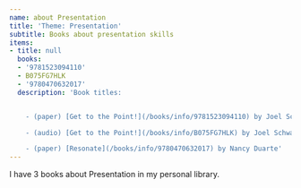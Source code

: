 ```yaml
---
name: about Presentation
title: 'Theme: Presentation'
subtitle: Books about presentation skills
items:
- title: null
  books:
  - '9781523094110'
  - B075FG7HLK
  - '9780470632017'
  description: 'Book titles:


    - (paper) [Get to the Point!](/books/info/9781523094110) by Joel Schwartzberg

    - (audio) [Get to the Point!](/books/info/B075FG7HLK) by Joel Schwartzberg

    - (paper) [Resonate](/books/info/9780470632017) by Nancy Duarte'
---
```

I have 3 books about Presentation in my personal library.
